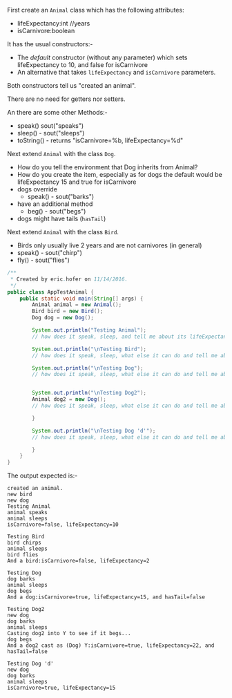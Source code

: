 First create an `Animal` class which has the following attributes:
+ lifeExpectancy:int  //years
+ isCarnivore:boolean

It has the usual constructors:-
+ The *default* constructor (without any parameter) which sets lifeExpectancy to 10, and false for isCarnivore
+ An alternative that takes `lifeExpectancy` and `isCarnivore` parameters.

Both constructors tell us "created an animal".

There are no need for getters nor setters.

An there are some other Methods:-
- speak()  sout("speaks")
- sleep() - sout("sleeps")
- toString() - returns "isCarnivore=%b, lifeExpectancy=%d"


Next extend `Animal` with the class `Dog`.
- How do you tell the environment that Dog inherits from Animal?
- How do you create the item, especially as for dogs the default would be lifeExpectancy 15 and true for isCarnivore
- dogs override 
  - speak() - sout("barks")
- have an additional method
  - beg() - sout("begs")
- dogs might have tails (`hasTail`)

Next extend `Animal` with the class `Bird`.
- Birds only usually live 2 years and are not carnivores (in general)
- speak() - sout("chirp")
- fly() - sout("flies")

```java
/**
 * Created by eric.hofer on 11/14/2016.
 */
public class AppTestAnimal {
    public static void main(String[] args) {
        Animal animal = new Animal();
        Bird bird = new Bird();
        Dog dog = new Dog();

        System.out.println("Testing Animal");
        // how does it speak, sleep, and tell me about its lifeExpectancy and if its a carnivore

        System.out.println("\nTesting Bird");
        // how does it speak, sleep, what else it can do and tell me about its lifeExpectancy and if its a carnivore

        System.out.println("\nTesting Dog");
        // how does it speak, sleep, what else it can do and tell me about its lifeExpectancy and if its a carnivore, and what about the tail?


        System.out.println("\nTesting Dog2");
        Animal dog2 = new Dog();
        // how does it speak, sleep, what else it can do and tell me about its lifeExpectancy and if its a carnivore, and what about the tail?

        }

        System.out.println("\nTesting Dog 'd'");
        // how does it speak, sleep, what else it can do and tell me about its lifeExpectancy and if its a carnivore, and what about the tail?

        }
    }
}

```

The output expected is:-

```
created an animal.
new bird
new dog
Testing Animal
animal speaks
animal sleeps
isCarnivore=false, lifeExpectancy=10

Testing Bird
bird chirps
animal sleeps
bird flies
And a bird:isCarnivore=false, lifeExpectancy=2

Testing Dog
dog barks
animal sleeps
dog begs
And a dog:isCarnivore=true, lifeExpectancy=15, and hasTail=false

Testing Dog2
new dog
dog barks
animal sleeps
Casting dog2 into Y to see if it begs...
dog begs
And a dog2 cast as (Dog) Y:isCarnivore=true, lifeExpectancy=22, and hasTail=false

Testing Dog 'd'
new dog
dog barks
animal sleeps
isCarnivore=true, lifeExpectancy=15
```
